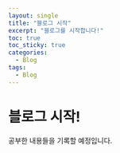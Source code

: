 ```yaml
---
layout: single
title: "블로그 시작"
excerpt: "블로그를 시작합니다!"
toc: true
toc_sticky: true
categories:
  - Blog
tags:
  - Blog
---
```


# 블로그 시작! 
공부한 내용들을 기록할 예정입니다.
